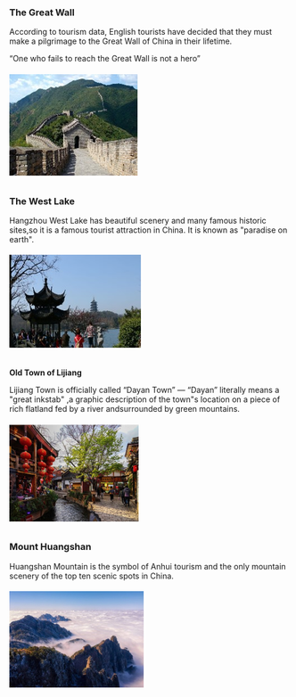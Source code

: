 ### **The Great Wall**

According to tourism data, English tourists have decided that they must make a pilgrimage to the Great Wall of China in their lifetime.

“One who fails to reach the Great Wall is not a hero”

###### ![图片1](.\图片1.jpg)

### **The West Lake**

Hangzhou West Lake has beautiful scenery and many famous historic sites,so it is a famous tourist attraction in China. It is known as "paradise on earth".

###### ![图片1](.\图片2.jpg)

**Old Town of Lijiang**

Lijiang Town is officially called “Dayan Town” — “Dayan” literally means a "great inkstab" ,a graphic description of the town"s location on a piece of rich flatland fed by a river andsurrounded by green mountains.

###### <img src=".\图片3.jpg" alt="图片3" style="zoom:50%;" />

### **Mount Huangshan**

Huangshan Mountain is the symbol of Anhui tourism and the only mountain scenery of the top ten scenic spots in China.

###### <img src=".\图片4.jpg" alt="图片1" style="zoom: 58%;" />
